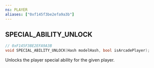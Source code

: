 ```yaml
---
ns: PLAYER
aliases: ["0xf145f3be2efa9a3b"]
---
```

## SPECIAL_ABILITY_UNLOCK

```c
// 0xF145F3BE2EFA9A3B
void SPECIAL_ABILITY_UNLOCK(Hash modelHash, bool isArcadePlayer);
```

Unlocks the player special ability for the given player.

